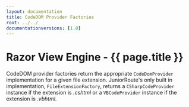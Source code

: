 ```yaml
---
layout: documentation
title: CodeDOM Provider Factories
root: ../../
documentationversions: [1.0]
---
```

Razor View Engine - {{ page.title }}
=
CodeDOM provider factories return the appropriate ```CodeDomProvider``` implementation for a given file extension. JuniorRoute's only built in implementation, ```FileExtensionFactory```, returns a ```CSharpCodeProvider``` instance if the extension is *.cshtml* or a ```VBCodeProvider``` instance if the extension is *.vbhtml*.